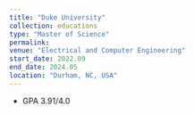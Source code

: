 ```yaml
---
title: "Duke University"
collection: educations
type: "Master of Science"
permalink:
venue: "Electrical and Computer Engineering"
start_date: 2022.09
end_date: 2024.05
location: "Durham, NC, USA"
---
```


- GPA 3.91/4.0
